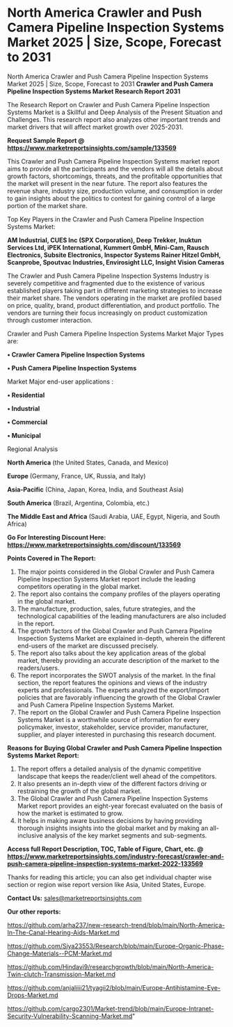 # North America Crawler and Push Camera Pipeline Inspection Systems Market 2025 | Size, Scope, Forecast to 2031
North America Crawler and Push Camera Pipeline Inspection Systems Market 2025 | Size, Scope, Forecast to 2031
<strong>Crawler and Push Camera Pipeline Inspection Systems Market Research Report 2031</strong>

The Research Report on Crawler and Push Camera Pipeline Inspection Systems Market is a Skillful and Deep Analysis of the Present Situation and Challenges. This research report also analyzes other important trends and market drivers that will affect market growth over 2025-2031.

<strong>Request Sample Report @ <a href=https://www.marketreportsinsights.com/sample/133569>https://www.marketreportsinsights.com/sample/133569</a></strong>

This Crawler and Push Camera Pipeline Inspection Systems market report aims to provide all the participants and the vendors will all the details about growth factors, shortcomings, threats, and the profitable opportunities that the market will present in the near future. The report also features the revenue share, industry size, production volume, and consumption in order to gain insights about the politics to contest for gaining control of a large portion of the market share.

Top Key Players in the Crawler and Push Camera Pipeline Inspection Systems Market:

<strong>AM Industrial, CUES Inc (SPX Corporation), Deep Trekker, Inuktun Services Ltd, iPEK International, Kummert GmbH, Mini-Cam, Rausch Electronics, Subsite Electronics, Inspector Systems Rainer Hitzel GmbH, Scanprobe, Spoutvac Industries, Envirosight LLC, Insight Vision Cameras</strong>

The Crawler and Push Camera Pipeline Inspection Systems Industry is severely competitive and fragmented due to the existence of various established players taking part in different marketing strategies to increase their market share. The vendors operating in the market are profiled based on price, quality, brand, product differentiation, and product portfolio. The vendors are turning their focus increasingly on product customization through customer interaction.

Crawler and Push Camera Pipeline Inspection Systems Market Major Types are:

<strong>• Crawler Camera Pipeline Inspection Systems

• Push Camera Pipeline Inspection Systems</strong>

Market Major end-user applications :

<strong>• Residential

• Industrial

• Commercial

• Municipal</strong>

Regional Analysis

</u><strong><b>North America</b></strong> (the United States, Canada, and Mexico)

<strong><b>Europe </b></strong>(Germany, France, UK, Russia, and Italy)

<strong><b>Asia-Pacific</b></strong> (China, Japan, Korea, India, and Southeast Asia)

<strong><b>South America</b></strong> (Brazil, Argentina, Colombia, etc.)

<strong><b>The Middle East and Africa</b></strong> (Saudi Arabia, UAE, Egypt, Nigeria, and South Africa)

<strong>Go For Interesting Discount Here: <a href=https://www.marketreportsinsights.com/discount/133569>https://www.marketreportsinsights.com/discount/133569</a></strong>

<strong>Points Covered in The Report:</strong>
<ol>
  <li>The major points considered in the Global Crawler and Push Camera Pipeline Inspection Systems Market report include the leading competitors operating in the global market.</li>
  <li>The report also contains the company profiles of the players operating in the global market.</li>
  <li>The manufacture, production, sales, future strategies, and the technological capabilities of the leading manufacturers are also included in the report.</li>
  <li>The growth factors of the Global Crawler and Push Camera Pipeline Inspection Systems Market are explained in-depth, wherein the different end-users of the market are discussed precisely.</li>
  <li>The report also talks about the key application areas of the global market, thereby providing an accurate description of the market to the readers/users.</li>
  <li>The report incorporates the SWOT analysis of the market. In the final section, the report features the opinions and views of the industry experts and professionals. The experts analyzed the export/import policies that are favorably influencing the growth of the Global Crawler and Push Camera Pipeline Inspection Systems Market.</li>
  <li>The report on the Global Crawler and Push Camera Pipeline Inspection Systems Market is a worthwhile source of information for every policymaker, investor, stakeholder, service provider, manufacturer, supplier, and player interested in purchasing this research document.</li>
</ol>
<strong>Reasons for Buying Global Crawler and Push Camera Pipeline Inspection Systems Market Report:</strong>

<ol>
  <li>The report offers a detailed analysis of the dynamic competitive landscape that keeps the reader/client well ahead of the competitors.</li>
  <li>It also presents an in-depth view of the different factors driving or restraining the growth of the global market.</li>
  <li>The Global Crawler and Push Camera Pipeline Inspection Systems Market report provides an eight-year forecast evaluated on the basis of how the market is estimated to grow.</li>
  <li>It helps in making aware business decisions by having providing thorough insights insights into the global market and by making an all-inclusive analysis of the key market segments and sub-segments.</li>
</ol>
<strong>Access full Report Description, TOC, Table of Figure, Chart, etc. @ <a href=https://www.marketreportsinsights.com/industry-forecast/crawler-and-push-camera-pipeline-inspection-systems-market-2022-133569>https://www.marketreportsinsights.com/industry-forecast/crawler-and-push-camera-pipeline-inspection-systems-market-2022-133569</a></strong>


Thanks for reading this article; you can also get individual chapter wise section or region wise report version like Asia, United States, Europe.

<strong>Contact Us:</strong>
sales@marketreportsinsights.com

<strong>Our other reports:</strong>

<a href=https://github.com/arha237/new-research-trend/blob/main/North-America-In-The-Canal-Hearing-Aids-Market.md>https://github.com/arha237/new-research-trend/blob/main/North-America-In-The-Canal-Hearing-Aids-Market.md</a>

<a href=https://github.com/Siya23553/Research/blob/main/Europe-Organic-Phase-Change-Materials--PCM-Market.md>https://github.com/Siya23553/Research/blob/main/Europe-Organic-Phase-Change-Materials--PCM-Market.md</a>

<a href=https://github.com/Hindavi9/researchgrowth/blob/main/North-America-Twin-clutch-Transmission-Market.md>https://github.com/Hindavi9/researchgrowth/blob/main/North-America-Twin-clutch-Transmission-Market.md</a>

<a href=https://github.com/anjaliiii21/tyagii2/blob/main/Europe-Antihistamine-Eye-Drops-Market.md>https://github.com/anjaliiii21/tyagii2/blob/main/Europe-Antihistamine-Eye-Drops-Market.md</a>

<a href=https://github.com/cargo2301/Market-trend/blob/main/Europe-Intranet-Security-Vulnerability-Scanning-Market.md>https://github.com/cargo2301/Market-trend/blob/main/Europe-Intranet-Security-Vulnerability-Scanning-Market.md</a>"
